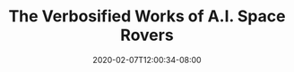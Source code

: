 ---
title: "The Verbosified Works of A.I. Space Rovers"
date: 2020-02-07T12:00:34-08:00
draft: false
description: "I (ab)used OpenAI's GPT-2 model—the one that's \"too dangerous to release\"—to make an art piece which doubles the word count of my high school essay by injecting machine-generated fluff text.

The [writeup and code](https://github.com/parkeraddison/aiArt-verbosified-space-rovers) can be found here!"
Subline: "Convincing GPT-2 that more is more - An A.I. Art Piece"
ProjectURL: "https://lost-in-deep.space/"
Image: "./images/verbosified.gif"
---